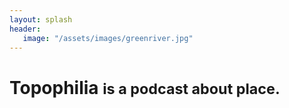 ```yaml
---
layout: splash
header: 
   image: "/assets/images/greenriver.jpg"
---
```


# Topophilia <small> is a podcast about place.</small>